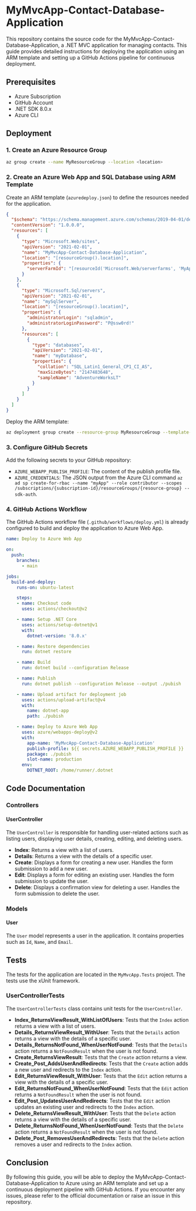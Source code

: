 # MyMvcApp-Contact-Database-Application

This repository contains the source code for the MyMvcApp-Contact-Database-Application, a .NET MVC application for managing contacts. This guide provides detailed instructions for deploying the application using an ARM template and setting up a GitHub Actions pipeline for continuous deployment.

## Prerequisites

- Azure Subscription
- GitHub Account
- .NET SDK 8.0.x
- Azure CLI

## Deployment

### 1. Create an Azure Resource Group

```sh
az group create --name MyResourceGroup --location <location>
```

### 2. Create an Azure Web App and SQL Database using ARM Template

Create an ARM template (`azuredeploy.json`) to define the resources needed for the application.

```json
{
  "$schema": "https://schema.management.azure.com/schemas/2019-04-01/deploymentTemplate.json#",
  "contentVersion": "1.0.0.0",
  "resources": [
    {
      "type": "Microsoft.Web/sites",
      "apiVersion": "2021-02-01",
      "name": "MyMvcApp-Contact-Database-Application",
      "location": "[resourceGroup().location]",
      "properties": {
        "serverFarmId": "[resourceId('Microsoft.Web/serverfarms', 'MyAppServicePlan')]"
      }
    },
    {
      "type": "Microsoft.Sql/servers",
      "apiVersion": "2021-02-01",
      "name": "mySqlServer",
      "location": "[resourceGroup().location]",
      "properties": {
        "administratorLogin": "sqladmin",
        "administratorLoginPassword": "P@ssw0rd!"
      },
      "resources": [
        {
          "type": "databases",
          "apiVersion": "2021-02-01",
          "name": "myDatabase",
          "properties": {
            "collation": "SQL_Latin1_General_CP1_CI_AS",
            "maxSizeBytes": "2147483648",
            "sampleName": "AdventureWorksLT"
          }
        }
      ]
    }
  ]
}
```

Deploy the ARM template:

```sh
az deployment group create --resource-group MyResourceGroup --template-file azuredeploy.json
```

### 3. Configure GitHub Secrets

Add the following secrets to your GitHub repository:

- `AZURE_WEBAPP_PUBLISH_PROFILE`: The content of the publish profile file.
- `AZURE_CREDENTIALS`: The JSON output from the Azure CLI command `az ad sp create-for-rbac --name "myApp" --role contributor --scopes /subscriptions/{subscription-id}/resourceGroups/{resource-group} --sdk-auth`.

### 4. GitHub Actions Workflow

The GitHub Actions workflow file (`.github/workflows/deploy.yml`) is already configured to build and deploy the application to Azure Web App.

```yaml
name: Deploy to Azure Web App

on:
  push:
    branches:
      - main

jobs:
  build-and-deploy:
    runs-on: ubuntu-latest

    steps:
    - name: Checkout code
      uses: actions/checkout@v2

    - name: Setup .NET Core
      uses: actions/setup-dotnet@v1
      with:
        dotnet-version: '8.0.x'

    - name: Restore dependencies
      run: dotnet restore

    - name: Build
      run: dotnet build --configuration Release

    - name: Publish
      run: dotnet publish --configuration Release --output ./pubish

    - name: Upload artifact for deployment job
      uses: actions/upload-artifact@v4
      with:
        name: dotnet-app
        path: ./pubish

    - name: Deploy to Azure Web App
      uses: azure/webapps-deploy@v2
      with:
        app-name: 'MyMvcApp-Contact-Database-Application'
        publish-profile: ${{ secrets.AZURE_WEBAPP_PUBLISH_PROFILE }}
        package: ./pubish
        slot-name: production
      env:
        DOTNET_ROOT: /home/runner/.dotnet
```

## Code Documentation

### Controllers

#### UserController

The `UserController` is responsible for handling user-related actions such as listing users, displaying user details, creating, editing, and deleting users.

- **Index**: Returns a view with a list of users.
- **Details**: Returns a view with the details of a specific user.
- **Create**: Displays a form for creating a new user. Handles the form submission to add a new user.
- **Edit**: Displays a form for editing an existing user. Handles the form submission to update the user.
- **Delete**: Displays a confirmation view for deleting a user. Handles the form submission to delete the user.

### Models

#### User

The `User` model represents a user in the application. It contains properties such as `Id`, `Name`, and `Email`.

## Tests

The tests for the application are located in the `MyMvcApp.Tests` project. The tests use the xUnit framework.

### UserControllerTests

The `UserControllerTests` class contains unit tests for the `UserController`.

- **Index_ReturnsViewResult_WithListOfUsers**: Tests that the `Index` action returns a view with a list of users.
- **Details_ReturnsViewResult_WithUser**: Tests that the `Details` action returns a view with the details of a specific user.
- **Details_ReturnsNotFound_WhenUserNotFound**: Tests that the `Details` action returns a `NotFoundResult` when the user is not found.
- **Create_ReturnsViewResult**: Tests that the `Create` action returns a view.
- **Create_Post_AddsUserAndRedirects**: Tests that the `Create` action adds a new user and redirects to the `Index` action.
- **Edit_ReturnsViewResult_WithUser**: Tests that the `Edit` action returns a view with the details of a specific user.
- **Edit_ReturnsNotFound_WhenUserNotFound**: Tests that the `Edit` action returns a `NotFoundResult` when the user is not found.
- **Edit_Post_UpdatesUserAndRedirects**: Tests that the `Edit` action updates an existing user and redirects to the `Index` action.
- **Delete_ReturnsViewResult_WithUser**: Tests that the `Delete` action returns a view with the details of a specific user.
- **Delete_ReturnsNotFound_WhenUserNotFound**: Tests that the `Delete` action returns a `NotFoundResult` when the user is not found.
- **Delete_Post_RemovesUserAndRedirects**: Tests that the `Delete` action removes a user and redirects to the `Index` action.

## Conclusion

By following this guide, you will be able to deploy the MyMvcApp-Contact-Database-Application to Azure using an ARM template and set up a continuous deployment pipeline with GitHub Actions. If you encounter any issues, please refer to the official documentation or raise an issue in this repository.
